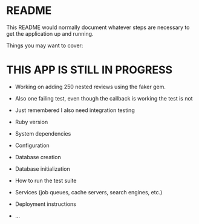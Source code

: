 # README

This README would normally document whatever steps are necessary to get the
application up and running.

Things you may want to cover:

# THIS APP IS STILL IN PROGRESS
* Working on adding 250 nested reviews using the faker gem.
* Also one failing test, even though the callback is working the test is not
* Just remembered I also need integration testing 

* Ruby version

* System dependencies
 
* Configuration

* Database creation

* Database initialization

* How to run the test suite

* Services (job queues, cache servers, search engines, etc.)

* Deployment instructions

* ...
